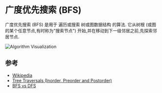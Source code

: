 
# 广度优先搜索 (BFS) 

广度优先搜索 (BFS) 是用于 遍历或搜索 树或图数据结构 的算法. 它从树根 (或图的某个任意节点,有时称为"搜索节点") 开始,并在移动到下一级邻居之前,先探索邻居节点. 

![Algorithm Visualization](https://upload.wikimedia.org/wikipedia/commons/5/5d/Breadth-First-Search-Algorithm.gif)

## 参考

-   [Wikipedia](https://en.wikipedia.org/wiki/Breadth-first_search)
-   [Tree Traversals (Inorder, Preorder and Postorder)](https://www.geeksforgeeks.org/tree-traversals-inorder-preorder-and-postorder/)
-   [BFS vs DFS](https://www.geeksforgeeks.org/bfs-vs-dfs-binary-tree/)
